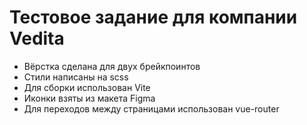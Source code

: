 # Тестовое задание для компании Vedita

- Вёрстка сделана для двух брейкпоинтов
- Стили написаны на scss
- Для сборки использован Vite
- Иконки взяты из макета Figma
- Для переходов между страницами использован vue-router